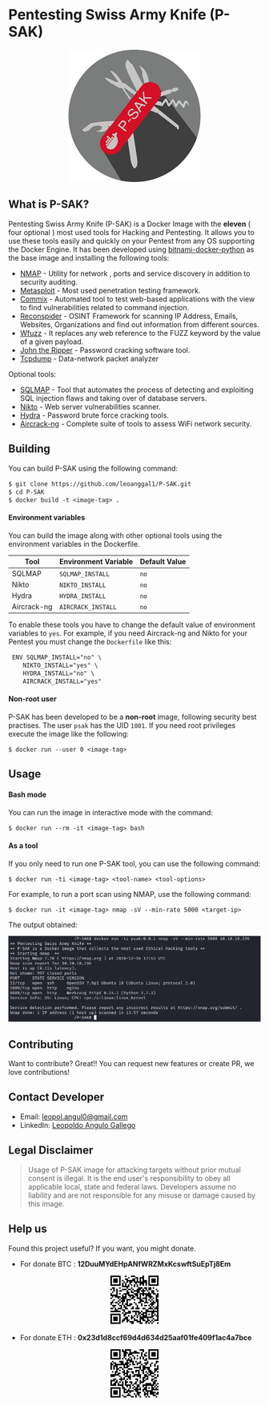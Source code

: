 # Pentesting Swiss Army Knife (P-SAK)

<p align="center">
<img src="images/Logo.png" />
</p>

## What is P-SAK?

Pentesting Swiss Army Knife (P-SAK) is a Docker Image with the **eleven** ( four optional ) most used tools for Hacking and Pentesting. It allows you to use these tools easily and quickly on your Pentest from any OS supporting the Docker Engine. It has been developed using [bitnami-docker-python](https://github.com/bitnami/bitnami-docker-python) as the base image and installing the following tools:
* [NMAP](https://nmap.org/) - Utility for network , ports and service discovery in addition to security auditing.
* [Metasploit](https://github.com/rapid7/metasploit-framework) - Most used penetration testing framework.
* [Commix](https://github.com/commixproject/commix) - Automated tool to test web-based applications with the view to find vulnerabilities related to command injection.
* [Reconspider](https://github.com/bhavsec/reconspider) - OSINT Framework for scanning IP Address, Emails, Websites, Organizations and find out information from different sources.
* [Wfuzz](https://github.com/xmendez/wfuzz) - It replaces any web reference to the FUZZ keyword by the value of a given payload.
* [John the Ripper](https://www.openwall.com/john/) - Password cracking software tool.
* [Tcpdump](https://www.tcpdump.org/manpages/tcpdump.1.html) - Data-network packet analyzer

Optional tools:
* [SQLMAP](https://github.com/Xayias/https-github.com-sqlmapproject-sqlmap) - Tool that automates the process of detecting and exploiting SQL injection flaws and taking over of database servers.
* [Nikto](https://github.com/sullo/nikto) - Web server vulnerabilities scanner.
* [Hydra](https://github.com/vanhauser-thc/thc-hydra) - Password brute force cracking tools.
* [Aircrack-ng](https://www.aircrack-ng.org/) - Complete suite of tools to assess WiFi network security.

## Building

You can build P-SAK using the following command:

```console
$ git clone https://github.com/leoanggal1/P-SAK.git
$ cd P-SAK
$ docker build -t <image-tag> .
```

#### Environment variables

You can build the image along with other optional tools using the environment variables in the Dockerfile.

| Tool        | Environment Variable   | Default Value |
| ----------- | ---------------------- | ------------- |
| SQLMAP      | `SQLMAP_INSTALL`       | `no`          |
| Nikto       | `NIKTO_INSTALL`        | `no`          |
| Hydra       | `HYDRA_INSTALL`        | `no`          |
| Aircrack-ng | `AIRCRACK_INSTALL`     | `no`          |

To enable these tools you have to change the default value of environment variables to `yes`.
For example, if you need Aircrack-ng and Nikto for your Pentest you must change the `Dockerfile` like this:

```console
 ENV SQLMAP_INSTALL="no" \
	NIKTO_INSTALL="yes" \
	HYDRA_INSTALL="no" \
	AIRCRACK_INSTALL="yes"
```

#### Non-root user

P-SAK has been developed to be a **non-root** image, following security best practises. The user `psak` has the UID `1001`.
If you need root privileges execute the image like the following:

```console
$ docker run --user 0 <image-tag>
```

## Usage

#### Bash mode

You can run the image in interactive mode with the command:

```console
$ docker run --rm -it <image-tag> bash
```

#### As a tool

If you only need to run one P-SAK tool, you can use the following command:

```console 
$ docker run -ti <image-tag> <tool-name> <tool-options>
```

For example, to run a port scan using NMAP, use the following command:

```console
$ docker run -it <image-tag> nmap -sV --min-rate 5000 <target-ip>
```

The output obtained:
<p align="center">
<img src="images/Eg-PortScan.PNG" />
</p>

## Contributing

Want to contribute? Great!! You can request new features or create PR, we love contributions!

## Contact Developer

* Email:  leopol.angul0@gmail.com
* LinkedIn: [Leopoldo Angulo Gallego](https://www.linkedin.com/in/leopoldo-angulo-gallego-66b957195)

## Legal Disclaimer

> Usage of P-SAK image for attacking targets without prior mutual consent is illegal.
> It is the end user's responsibility to obey all applicable local, state and federal laws.
> Developers assume no liability and are not responsible for any misuse or damage caused by this image.

## Help us

Found this project useful? If you want, you might donate.

* For donate BTC : **12DuuMYdEHpANfWRZMxKcswftSuEpTj8Em**
<p align="center">
<img src="images/Donate-BTC.PNG" />
</p>

* For donate ETH : **0x23d1d8ccf69d4d634d25aaf01fe409f1ac4a7bce**
<p align="center">
<img src="images/Donate-ETH.PNG" />
</p>